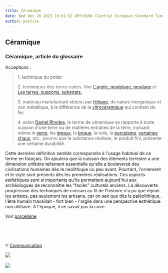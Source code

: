 ```yaml
---
title: Céramique
date: Wed Dec 20 2023 16:31:52 GMT+0100 (Central European Standard Time)
author: postite
---
```


## Céramique
### Céramique, article du glossaire
 Acceptions :

> 1\. technique du potier
> 
> 2\. techniques des terres cuites. Voir [L'argile, modelage, moulage](argilemodmoul.html) et [Les terres, supports, substrats.](terressupports.html)
> 
> 3\. matériau manufacturé obtenu par [frittage](frittage.html), de nature inorganique et non métallique, à la différence de la [vitrocéramique](vitroceramique.html) qui contient du fer.
> 
> 4\. selon [Daniel Rhodes](livres.html#terresetglacures), le terme de céramique se rapporte à toute cuisson d'une terre ou de matières extraites de la terre, incluant même le [verre](verre.html), les [émaux](email.html), la [brique](terressupports.html#argilesabriquesetartsplastiques), la tuile, la [porcelaine](porcelaine.html), [certaines chaux](chaux.html#grasseoumaigre), etc., pourvu que la substance réalisée, le produit fini, présente une certaine durabilité.

Cette dernière définition semble correspondre à l'usage habituel de ce terme en français. On ajoutera que la cuisson des éléments terrestre a une dimension _utilitaire_ tellement essentielle qu'elle a bouleversé des civilisations humaines dès le néolithique ou peu avant. Pourtant, l'ornement et le style sont présents dès les premières réalisations. Ces aspects _esthétiques_ sont si importants qu'ils permettent aujourd'hui aux archéologues de reconnaître les "faciès" culturels anciens. La découverte progressive des techniques de cuisson au fil de l'histoire n'a pu que réjouir les artistes, pas seulement les artisans, car on sait que dès le paléolithique, l'être humain travaillait - fort bien - l'argile dans une perspective esthétique non utilitaire. A l'époque, il ne savait pas la cuire.

Voir [porcelaine](porcelaine.html).



 

 ![](images/transparent122x1.gif)

![](images/flechebas.gif) [Communication](http://www.artrealite.com/annonceurs.htm) 

[![](https://cbonvin.fr/sites/regie.artrealite.com/visuels/campagne1.png)](index-2.html#20131014)

![](https://cbonvin.fr/sites/regie.artrealite.com/visuels/campagne2.png)